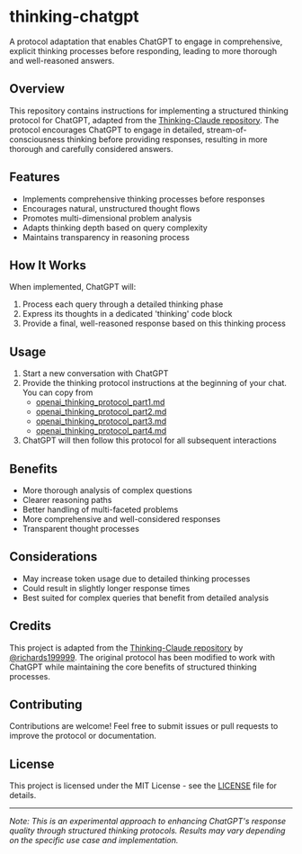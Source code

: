 # thinking-chatgpt

A protocol adaptation that enables ChatGPT to engage in comprehensive, explicit thinking processes before responding, leading to more thorough and well-reasoned answers.

## Overview

This repository contains instructions for implementing a structured thinking protocol for ChatGPT, adapted from the [Thinking-Claude repository](https://github.com/richards199999/Thinking-Claude). The protocol encourages ChatGPT to engage in detailed, stream-of-consciousness thinking before providing responses, resulting in more thorough and carefully considered answers.

## Features

- Implements comprehensive thinking processes before responses
- Encourages natural, unstructured thought flows
- Promotes multi-dimensional problem analysis
- Adapts thinking depth based on query complexity
- Maintains transparency in reasoning process

## How It Works

When implemented, ChatGPT will:
1. Process each query through a detailed thinking phase
2. Express its thoughts in a dedicated 'thinking' code block
3. Provide a final, well-reasoned response based on this thinking process

## Usage

1. Start a new conversation with ChatGPT
2. Provide the thinking protocol instructions at the beginning of your chat. You can copy from
   - [openai_thinking_protocol_part1.md](model_instructions/openai_thinking_protocol_part1.md)
   - [openai_thinking_protocol_part2.md](model_instructions/openai_thinking_protocol_part2.md)
   - [openai_thinking_protocol_part3.md](model_instructions/openai_thinking_protocol_part3.md)
   - [openai_thinking_protocol_part4.md](model_instructions/openai_thinking_protocol_part4.md)
3. ChatGPT will then follow this protocol for all subsequent interactions

## Benefits

- More thorough analysis of complex questions
- Clearer reasoning paths
- Better handling of multi-faceted problems
- More comprehensive and well-considered responses
- Transparent thought processes

## Considerations

- May increase token usage due to detailed thinking processes
- Could result in slightly longer response times
- Best suited for complex queries that benefit from detailed analysis

## Credits

This project is adapted from the [Thinking-Claude repository](https://github.com/richards199999/Thinking-Claude) by [@richards199999](https://github.com/richards199999). The original protocol has been modified to work with ChatGPT while maintaining the core benefits of structured thinking processes.

## Contributing

Contributions are welcome! Feel free to submit issues or pull requests to improve the protocol or documentation.

## License

This project is licensed under the MIT License - see the [LICENSE](LICENSE) file for details.

---

*Note: This is an experimental approach to enhancing ChatGPT's response quality through structured thinking protocols. Results may vary depending on the specific use case and implementation.*
